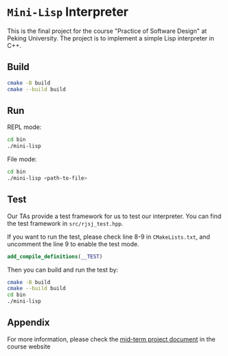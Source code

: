 # `Mini-Lisp` Interpreter

This is the final project for the course "Practice of Software Design" at Peking University. The project is to implement a simple Lisp interpreter in C++.

## Build
  
```bash
cmake -B build
cmake --build build
```

## Run

REPL mode:
```bash
cd bin
./mini-lisp
```

File mode:
```bash
cd bin
./mini-lisp <path-to-file>
```

## Test
Our TAs provide a test framework for us to test our interpreter. You can find the test framework in `src/rjsj_test.hpp`.

If you want to run the test, please check line 8-9 in `CMakeLists.txt`, and uncomment the line 9 to enable the test mode.
```cmake
add_compile_definitions(__TEST)
```

Then you can build and run the test by:
```bash
cmake -B build
cmake --build build
cd bin
./mini-lisp
```

## Appendix
For more information, please check the [mid-term project document](https://pku-software.github.io/project-doc/) in the course website